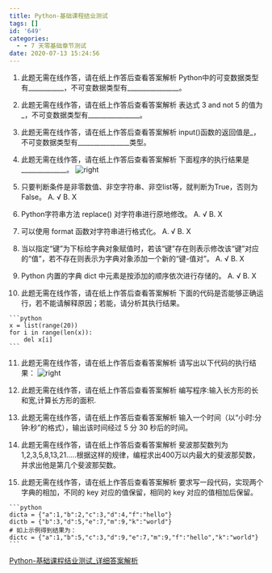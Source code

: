 ```yaml
---
title: Python-基础课程结业测试
tags: []
id: '649'
categories:
  - - 7 天零基础章节测试
date: 2020-07-13 15:24:56
---
```


1.  此题无需在线作答，请在纸上作答后查看答案解析 Python中的可变数据类型有\_\_\_\_\_\_\_\_\_\_\_，不可变数据类型有\_\_\_\_\_\_\_\_\_\_\_\_\_\_\_\_。
    
2.  此题无需在线作答，请在纸上作答后查看答案解析 表达式 3 and not 5 的值为_，不可变数据类型有\_\_\_\_\_\_\_\_\_\_\_\_\_\_\__。
    
3.  此题无需在线作答，请在纸上作答后查看答案解析 input()函数的返回值是_，不可变数据类型有\_\_\_\_\_\_\_\_\_\_\_\_\_\_\__类型。
    
4.  此题无需在线作答，请在纸上作答后查看答案解析 下面程序的执行结果是\_\_\_\_\_\_\_\_\_\_\_\_\_\_。 ![right](https://images-aiyc-1301641396.cos.ap-guangzhou.myqcloud.com/20200713153838.png)
    
5.  只要判断条件是非零数值、非空字符串、非空list等，就判断为True，否则为False。 A. √ B. X
    
6.  Python字符串方法 replace() 对字符串进行原地修改。 A. √ B. X
    
7.  可以使用 format 函数对字符串进行格式化。 A. √ B. X
    
8.  当以指定“键”为下标给字典对象赋值时，若该“键”存在则表示修改该“键”对应的“值”，若不存在则表示为字典对象添加一个新的“键-值对”。 A. √ B. X
    
9.  Python 内置的字典 dict 中元素是按添加的顺序依次进行存储的。 A. √ B. X
    
10.  此题无需在线作答，请在纸上作答后查看答案解析 下面的代码是否能够正确运行，若不能请解释原因；若能，请分析其执行结果。
    
    ```python
    x = list(range(20))
    for i in range(len(x)):
        del x[i]
    ```
    
11.  此题无需在线作答，请在纸上作答后查看答案解析 请写出以下代码的执行结果： ![right](https://images-aiyc-1301641396.cos.ap-guangzhou.myqcloud.com/20200713153841.png)
    
12.  此题无需在线作答，请在纸上作答后查看答案解析 编写程序:输入长方形的长和宽,计算长方形的面积.
    
13.  此题无需在线作答，请在纸上作答后查看答案解析 输入一个时间（以“小时:分钟:秒”的格式），输出该时间经过 5 分 30 秒后的时间。
    
14.  此题无需在线作答，请在纸上作答后查看答案解析 斐波那契数列为1,2,3,5,8,13,21.....根据这样的规律，编程求出400万以内最大的斐波那契数，并求出他是第几个斐波那契数。
    
15.  此题无需在线作答，请在纸上作答后查看答案解析 要求写一段代码，实现两个字典的相加，不同的 key 对应的值保留，相同的 key 对应的值相加后保留。
    
    ```python
    dicta = {"a":1,"b":2,"c":3,"d":4,"f":"hello"}
    dictb = {"b":3,"d":5,"e":7,"m":9,"k":"world"}
    # 如上示例得到结果为：
    dictc = {"a":1,"b":5,"c":3,"d":9,"e":7,"m":9,"f":"hello","k":"world"}
    ```
    

[Python-基础课程结业测试\_详细答案解析](https://www.aiyc.top/652.html)